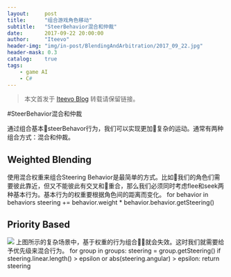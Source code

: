 ```yaml
---
layout:     post
title:      "组合游戏角色移动"
subtitle:   "SteerBehavior混合和仲裁"
date:       2017-09-22 20:00:00
author:     "Iteevo"
header-img: "img/in-post/BlendingAndArbitration/2017_09_22.jpg"
header-mask: 0.3
catalog:    true
tags:
    - game AI
    - C#
---
```


> 本文首发于 [Iteevo Blog](http://iteevo.com/2017/09/23/Blending-And-Arbitration) 转载请保留链接。

#SteerBehavior混合和仲裁


通过组合基本steerBehavor行为，我们可以实现更加复杂的运动。通常有两种组合方式：混合和仲裁。
## Weighted Blending

使用混合权重来组合Steering Behavior是最简单的方式。比如我们的角色们需要彼此靠近，但又不能彼此有交叉和重合，那么我们必须同时考虑flee和seek两种基本行为。基本行为的权重要根据角色间的距离而变化。
    for behavior in behaviors
        steering += behavior.weight * behavior.behavior.getSteering()

## Priority Based
![](/img/in-post/BlendingAndArbitration/priorityBased.png)
上图所示的复杂场景中，基于权重的行为组合就会失效。这时我们就需要给予优先级来混合行为。
    for group in groups:
      steering = group.getSteering()
      if steering.linear.length() > epsilon or
         abs(steering.angular) > epsilon:
        return steering




